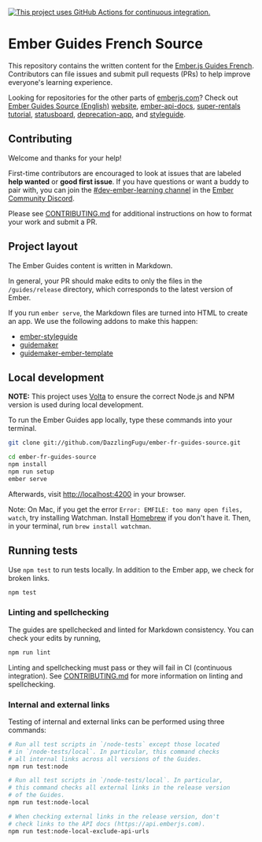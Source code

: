 [![This project uses GitHub Actions for continuous integration.](https://github.com/DazzlingFugu/ember-fr-guides-source/workflows/CI/badge.svg)](https://github.com/DazzlingFugu/ember-fr-guides-source/actions?query=workflow%3ACI)

# Ember Guides French Source

This repository contains the written content for the [Ember.js Guides French](https://guides.emberjs.com). Contributors can file issues and submit pull requests (PRs) to help improve everyone's learning experience.

Looking for repositories for the other parts of [emberjs.com](https://emberjs.com)? Check out
[Ember Guides Source (English)](https://github.com/ember-learn/guides-source)
[website](https://github.com/ember-learn/ember-website),
[ember-api-docs](https://github.com/ember-learn/ember-api-docs),
[super-rentals tutorial](https://github.com/ember-learn/super-rentals),
[statusboard](https://github.com/ember-learn/statusboard),
[deprecation-app](https://github.com/ember-learn/deprecation-app),
and [styleguide](https://github.com/ember-learn/ember-styleguide).


## Contributing

Welcome and thanks for your help!

First-time contributors are encouraged to look at issues that are labeled **help wanted** or **good first issue**. If you have questions or want a buddy to pair with, you can join the [#dev-ember-learning channel](https://discordapp.com/channels/480462759797063690/480777444203429888) in the [Ember Community Discord](https://discordapp.com/invite/zT3asNS).

Please see [CONTRIBUTING.md](CONTRIBUTING.md) for additional instructions on how to format your work and submit a PR.


## Project layout

The Ember Guides content is written in Markdown.

In general, your PR should make edits to only the files in the `/guides/release` directory, which corresponds to the latest version of Ember. 

If you run `ember serve`, the Markdown files are turned into HTML to create an app. We use the following addons to make this happen:

- [ember-styleguide](https://github.com/ember-learn/ember-styleguide)
- [guidemaker](https://github.com/empress/guidemaker)
- [guidemaker-ember-template](https://github.com/ember-learn/guidemaker-ember-template)


## Local development

**NOTE:** This project uses [Volta](https://volta.sh/) to ensure the correct Node.js and NPM version is used during local development.

To run the Ember Guides app locally, type these commands into your terminal.

```bash
git clone git://github.com/DazzlingFugu/ember-fr-guides-source.git

cd ember-fr-guides-source
npm install
npm run setup
ember serve
```

Afterwards, visit [http://localhost:4200](http://localhost:4200) in your browser.

Note: On Mac, if you get the error `Error: EMFILE: too many open files, watch`, try installing Watchman. Install [Homebrew](https://brew.sh/) if you don't have it. Then, in your terminal, run `brew install watchman`.


## Running tests

Use `npm test` to run tests locally. In addition to the Ember app, we check for broken links.

```bash
npm test
```

### Linting and spellchecking

The guides are spellchecked and linted for Markdown consistency. You can check your edits by running,

```bash
npm run lint
```

Linting and spellchecking must pass or they will fail in CI (continuous integration). See [CONTRIBUTING.md](CONTRIBUTING.md) for more information on linting and spellchecking.

### Internal and external links

Testing of internal and external links can be performed using three commands:

```bash
# Run all test scripts in `/node-tests` except those located
# in `/node-tests/local`. In particular, this command checks
# all internal links across all versions of the Guides.
npm run test:node

# Run all test scripts in `/node-tests/local`. In particular,
# this command checks all external links in the release version
# of the Guides. 
npm run test:node-local

# When checking external links in the release version, don't
# check links to the API docs (https://api.emberjs.com).
npm run test:node-local-exclude-api-urls
```
